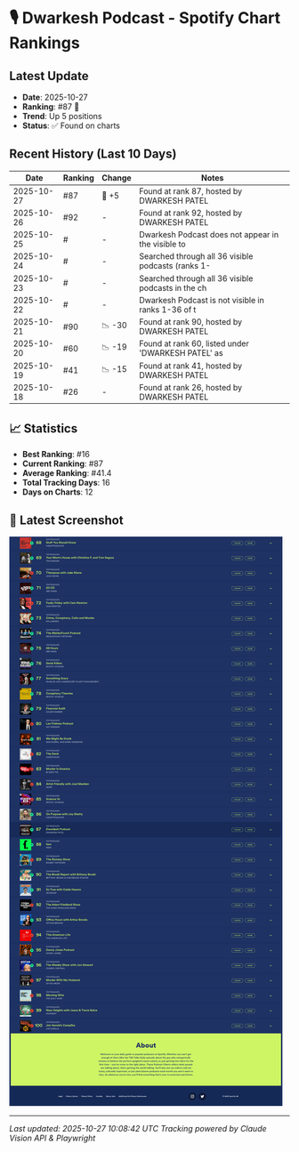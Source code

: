 # 🎙️ Dwarkesh Podcast - Spotify Chart Rankings

## Latest Update
- **Date**: 2025-10-27
- **Ranking**: #87 🚀
- **Trend**: Up 5 positions
- **Status**: ✅ Found on charts

## Recent History (Last 10 Days)

| Date | Ranking | Change | Notes |
|------|---------|--------|-------|
| 2025-10-27 | #87 | 🚀 +5 | Found at rank 87, hosted by DWARKESH PATEL |
| 2025-10-26 | #92 | - | Found at rank 92, hosted by DWARKESH PATEL |
| 2025-10-25 | # | - | Dwarkesh Podcast does not appear in the visible to |
| 2025-10-24 | # | - | Searched through all 36 visible podcasts (ranks 1- |
| 2025-10-23 | # | - | Searched through all 36 visible podcasts in the ch |
| 2025-10-22 | # | - | Dwarkesh Podcast is not visible in ranks 1-36 of t |
| 2025-10-21 | #90 | 📉 -30 | Found at rank 90, hosted by DWARKESH PATEL |
| 2025-10-20 | #60 | 📉 -19 | Found at rank 60, listed under 'DWARKESH PATEL' as |
| 2025-10-19 | #41 | 📉 -15 | Found at rank 41, hosted by DWARKESH PATEL |
| 2025-10-18 | #26 | - | Found at rank 26, hosted by DWARKESH PATEL |

## 📈 Statistics
- **Best Ranking**: #16
- **Current Ranking**: #87
- **Average Ranking**: #41.4
- **Total Tracking Days**: 16
- **Days on Charts**: 12

## 📸 Latest Screenshot
![Latest Chart](screenshots/chart_20251027_100832.png)

---
*Last updated: 2025-10-27 10:08:42 UTC*
*Tracking powered by Claude Vision API & Playwright*
